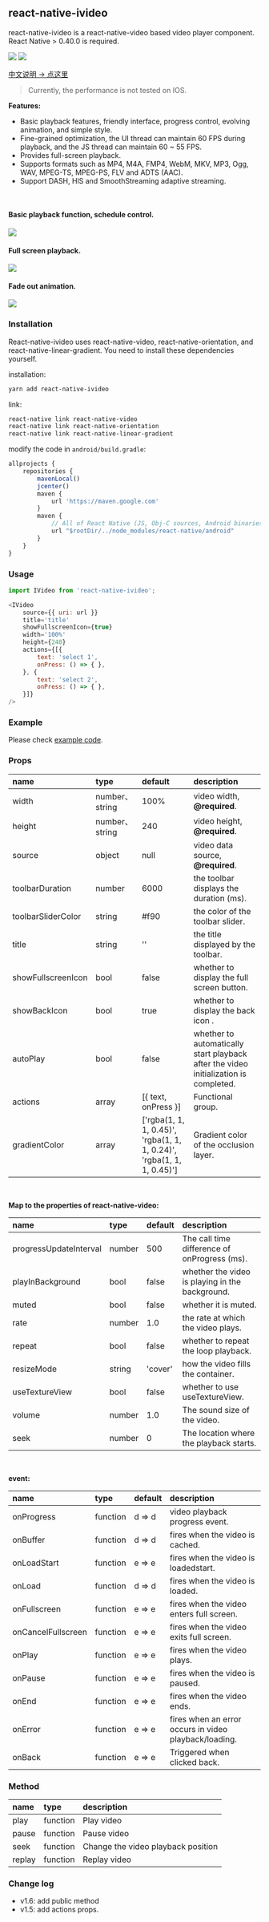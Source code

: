 
## react-native-ivideo
react-native-ivideo is a react-native-video based video player component. React Native > 0.40.0 is required.

<a href="https://www.npmjs.com/package/react-native-ivideo"><img src="https://img.shields.io/npm/v/react-native-ivideo.svg?style=flat-square"></a>
<a href="https://www.npmjs.com/package/react-native-ivideo"><img src="https://img.shields.io/npm/dm/react-native-ivideo.svg?style=flat-square"></a>


[中文说明 -> 点这里](./CH_README.md)

> Currently, the performance is not tested on IOS.

__Features:__
- Basic playback features, friendly interface, progress control, evolving animation, and simple style.
- Fine-grained optimization, the UI thread can maintain 60 FPS during playback, and the JS thread can maintain 60 ~ 55 FPS.
- Provides full-screen playback.
- Supports formats such as MP4, M4A, FMP4, WebM, MKV, MP3, Ogg, WAV, MPEG-TS, MPEG-PS, FLV and ADTS (AAC).
- Support DASH, HlS and SmoothStreaming adaptive streaming.


<br />

#### Basic playback function, schedule control.

![](./image/index.png)

#### Full screen playback.

![](./image/full.gif)

#### Fade out animation.

![](./image/demo.gif)

### Installation

React-native-ivideo uses react-native-video, react-native-orientation, and react-native-linear-gradient. You need to install these dependencies yourself.

installation:

```bash
yarn add react-native-ivideo
```

link:

```bash
react-native link react-native-video
react-native link react-native-orientation
react-native link react-native-linear-gradient
```

modify the code in `android/build.gradle`:

```js
allprojects {
    repositories {
        mavenLocal()
        jcenter()
        maven {
            url 'https://maven.google.com'
        }
        maven {
            // All of React Native (JS, Obj-C sources, Android binaries) is installed from npm
            url "$rootDir/../node_modules/react-native/android"
        }
    }
}
```

### Usage

```js
import IVideo from 'react-native-ivideo';

<IVideo
    source={{ uri: url }}
    title='title'
    showFullscreenIcon={true}
    width='100%'
    height={240}
    actions={[{
        text: 'select 1',
        onPress: () => { },
    }, {
        text: 'select 2',
        onPress: () => { },
    }]}
/>
```

### Example
Please check [example code](./example/index.js).



### Props

| name               | type          | default | description                              |
| :----------------- | :------------ | :------ | :--------------------------------------- |
| width              | number、string | 100%    | video width, __@required__.              |
| height             | number、string | 240     | video height, __@required__.             |
| source             | object        | null    | video data source, __@required__.        |
| toolbarDuration    | number        | 6000    | the toolbar displays the duration (ms).  |
| toolbarSliderColor | string        | #f90    | the color of the toolbar slider.         |
| title              | string        | ''      | the title displayed by the toolbar.      |
| showFullscreenIcon | bool          | false   | whether to display the full screen button. |
| showBackIcon       | bool          | true    | whether to display the back icon .  |
| autoPlay           | bool          | false   | whether to automatically start playback after the video initialization is completed. |
| actions            | array         | [{ text, onPress }]      | Functional group. |
| gradientColor      | array         | ['rgba(1, 1, 1, 0.45)', 'rgba(1, 1, 1, 0.24)', 'rgba(1, 1, 1, 0.45)'] | Gradient color of the occlusion layer. |

<br />


__Map to the properties of react-native-video:__

| name                   | type   | default | description                              |
| :--------------------- | :----- | :------ | :--------------------------------------- |
| progressUpdateInterval | number | 500     | The call time difference of onProgress (ms).  |
| playInBackground       | bool   | false   | whether the video is playing in the background. |
| muted                  | bool   | false   | whether it is muted.                     |
| rate                   | number | 1.0     | the rate at which the video plays.       |
| repeat                 | bool   | false   | whether to repeat the loop playback.     |
| resizeMode             | string | 'cover' | how the video fills the container.       |
| useTextureView         | bool   | false   | whether to use useTextureView.           |
| volume                 | number | 1.0     | The sound size of the video.             |
| seek                   | number | 0       | The location where the playback starts.  |

<br />

__event:__

| name               | type     | default | description                              |
| :----------------- | :------- | :------ | :--------------------------------------- |
| onProgress         | function | d => d  | video playback progress event.           |
| onBuffer           | function | d => d  | fires when the video is cached.          |
| onLoadStart        | function | e => e  | fires when the video is loadedstart.     |
| onLoad             | function | d => d  | fires when the video is loaded.          |
| onFullscreen       | function | e => e  | fires when the video enters full screen. |
| onCancelFullscreen | function | e => e  | fires when the video exits full screen.  |
| onPlay             | function | e => e  | fires when the video plays.              |
| onPause            | function | e => e  | fires when the video is paused.          |
| onEnd              | function | e => e  | fires when the video ends.               |
| onError            | function | e => e  | fires when an error occurs in video playback/loading. |
| onBack             | function | e => e  | Triggered when clicked back. |


### Method

| name               | type     |  description                              |
| :----------------- | :------- |  :--------------------------------------- |
| play        | function |   Play video       |
| pause       | function |  Pause video          |
| seek        | function |  Change the video playback position  |
| replay     | function |  Replay video      |

### Change log
-  v1.6: add public method
-  v1.5: add actions props.